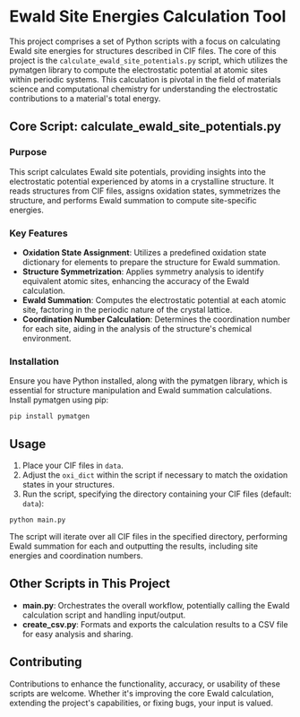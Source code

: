 # Ewald Site Energies Calculation Tool

This project comprises a set of Python scripts with a focus on calculating Ewald site energies for structures described in CIF files. The core of this project is the `calculate_ewald_site_potentials.py` script, which utilizes the pymatgen library to compute the electrostatic potential at atomic sites within periodic systems. This calculation is pivotal in the field of materials science and computational chemistry for understanding the electrostatic contributions to a material's total energy.

## Core Script: calculate_ewald_site_potentials.py

### Purpose

This script calculates Ewald site potentials, providing insights into the electrostatic potential experienced by atoms in a crystalline structure. It reads structures from CIF files, assigns oxidation states, symmetrizes the structure, and performs Ewald summation to compute site-specific energies.

### Key Features

- **Oxidation State Assignment**: Utilizes a predefined oxidation state dictionary for elements to prepare the structure for Ewald summation.
- **Structure Symmetrization**: Applies symmetry analysis to identify equivalent atomic sites, enhancing the accuracy of the Ewald calculation.
- **Ewald Summation**: Computes the electrostatic potential at each atomic site, factoring in the periodic nature of the crystal lattice.
- **Coordination Number Calculation**: Determines the coordination number for each site, aiding in the analysis of the structure's chemical environment.

### Installation

Ensure you have Python installed, along with the pymatgen library, which is essential for structure manipulation and Ewald summation calculations. Install pymatgen using pip:

```
pip install pymatgen
```

## Usage

1. Place your CIF files in `data`.
2. Adjust the `oxi_dict` within the script if necessary to match the oxidation states in your structures.
3. Run the script, specifying the directory containing your CIF files (default: `data`):

```
python main.py
```

The script will iterate over all CIF files in the specified directory, performing Ewald summation for each and outputting the results, including site energies and coordination numbers.

## Other Scripts in This Project

- **main.py**: Orchestrates the overall workflow, potentially calling the Ewald calculation script and handling input/output.
- **create_csv.py**: Formats and exports the calculation results to a CSV file for easy analysis and sharing.

## Contributing

Contributions to enhance the functionality, accuracy, or usability of these scripts are welcome. Whether it's improving the core Ewald calculation, extending the project's capabilities, or fixing bugs, your input is valued.
